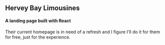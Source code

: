 ## Hervey Bay Limousines

#### A landing page built with React

Their current homepage is in need of a refresh and I figure I'll do it for them for free, just for the experience.
